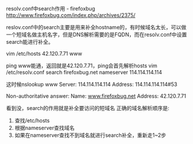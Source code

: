 resolv.conf中search作用 - firefoxbug http://www.firefoxbug.com/index.php/archives/2375/

reslov.conf中的search主要是用来补全hostname的，有时候域名太长，可以做一个短域名做主机名字，但是DNS解析需要的是FQDN，而在resolv.conf中设置search能进行补全。

vim /etc/hosts
42.120.7.71 www

ping www能通，返回就是42.120.7.71，ping会首先解析hosts
vim /etc/resolv.conf
search firefoxbug.net
nameserver 114.114.114.114

这时候nslookup www
Server:		114.114.114.114
Address:	114.114.114.114#53

Non-authoritative answer:
Name:	www.firefoxbug.net
Address: 42.120.7.71

看到没，search的作用就是补全要访问的短域名
正确的域名解析顺序是:
1. 查找/etc/hosts
2. 根据nameserver查找域名
3. 如果在nameserver查找不到域名就进行search补全，重新走1~2步